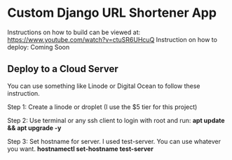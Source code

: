 # Custom Django URL Shortener App
Instructions on how to build can be viewed at: https://www.youtube.com/watch?v=ctuSR6UHcuQ
Instruction on how to deploy: Coming Soon

## Deploy to a Cloud Server

You can use something like Linode or Digital Ocean to follow these instruction.

Step 1: Create a linode or droplet (I use the $5 tier for this project)

Step 2: Use terminal or any ssh client to login with root and run: 
<b>apt update && apt upgrade -y</b>

Step 3: Set hostname for server. I used test-server. You can use whatever you want.
<b>hostnamectl set-hostname test-server</b>


